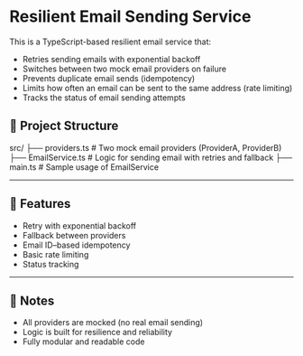 # Resilient Email Sending Service

This is a TypeScript-based resilient email service that:
- Retries sending emails with exponential backoff
- Switches between two mock email providers on failure
- Prevents duplicate email sends (idempotency)
- Limits how often an email can be sent to the same address (rate limiting)
- Tracks the status of email sending attempts

## 📁 Project Structure

src/
├── providers.ts # Two mock email providers (ProviderA, ProviderB)
├── EmailService.ts # Logic for sending email with retries and fallback
├── main.ts # Sample usage of EmailService


---

## 🧪 Features

- Retry with exponential backoff  
- Fallback between providers  
- Email ID–based idempotency  
- Basic rate limiting  
- Status tracking  

---

## 📝 Notes

- All providers are mocked (no real email sending)
- Logic is built for resilience and reliability
- Fully modular and readable code

